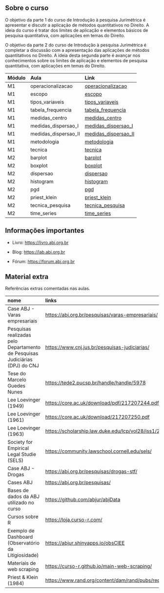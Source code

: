 
## Sobre o curso

O objetivo da parte 1 do curso de Introdução à pesquisa Jurimétrica é
apresentar e discutir a aplicação de métodos quantitativos no Direito. A
ideia do curso é tratar dos limites de aplicação e elementos básicos de
pesquisa quantitativa, com aplicações em temas do Direito.

O objetivo da parte 2 do curso de Introdução à pesquisa Jurimétrica é
completar a discussão com a apresentação das aplicações de métodos
quantitativos no Direito. A ideia desta segunda parte é avançar nos
conhecimentos sobre os limites de aplicação e elementos de pesquisa
quantitativa, com aplicações em temas do Direito.

| Módulo | Aula                 | Link                                                                                                           |
|:-------|:---------------------|:---------------------------------------------------------------------------------------------------------------|
| M1     | operacionalizacao    | [operacionalizacao](https://abjur.github.io/curso_intro_jurimetria/m1/slides/a01_operacionalizacao.html)       |
| M1     | escopo               | [escopo](https://abjur.github.io/curso_intro_jurimetria/m1/slides/a02_escopo.html)                             |
| M1     | tipos_variaveis      | [tipos_variaveis](https://abjur.github.io/curso_intro_jurimetria/m1/slides/a03_tipos_variaveis.html)           |
| M1     | tabela_frequencia    | [tabela_frequencia](https://abjur.github.io/curso_intro_jurimetria/m1/slides/a04_tabela_frequencia.html)       |
| M1     | medidas_centro       | [medidas_centro](https://abjur.github.io/curso_intro_jurimetria/m1/slides/a05_medidas_centro.html)             |
| M1     | medidas_dispersao_I  | [medidas_dispersao_I](https://abjur.github.io/curso_intro_jurimetria/m1/slides/a06_medidas_dispersao_I.html)   |
| M1     | medidas_dispersao_II | [medidas_dispersao_II](https://abjur.github.io/curso_intro_jurimetria/m1/slides/a07_medidas_dispersao_II.html) |
| M1     | metodologia          | [metodologia](https://abjur.github.io/curso_intro_jurimetria/m1/slides/a_metodologia.html)                     |
| M1     | tecnica              | [tecnica](https://abjur.github.io/curso_intro_jurimetria/m1/slides/a_tecnica.html)                             |
| M2     | barplot              | [barplot](https://abjur.github.io/curso_intro_jurimetria/m2/slides/a_barplot.html)                             |
| M2     | boxplot              | [boxplot](https://abjur.github.io/curso_intro_jurimetria/m2/slides/a_boxplot.html)                             |
| M2     | dispersao            | [dispersao](https://abjur.github.io/curso_intro_jurimetria/m2/slides/a_dispersao.html)                         |
| M2     | histogram            | [histogram](https://abjur.github.io/curso_intro_jurimetria/m2/slides/a_histogram.html)                         |
| M2     | pgd                  | [pgd](https://abjur.github.io/curso_intro_jurimetria/m2/slides/a_pgd.html)                                     |
| M2     | priest_klein         | [priest_klein](https://abjur.github.io/curso_intro_jurimetria/m2/slides/a_priest_klein.html)                   |
| M2     | tecnica_pesquisa     | [tecnica_pesquisa](https://abjur.github.io/curso_intro_jurimetria/m2/slides/a_tecnica_pesquisa.html)           |
| M2     | time_series          | [time_series](https://abjur.github.io/curso_intro_jurimetria/m2/slides/a_time_series.html)                     |

## Informações importantes

- Livro: <https://livro.abj.org.br>

- Blog: <https://lab.abj.org.br>

- Fórum: <https://forum.abj.org.br>

## Material extra

Referências extras comentadas nas aulas.

| nome                                                                         | links                                                               |
|:-----------------------------------------------------------------------------|:--------------------------------------------------------------------|
| Case ABJ - Varas empresariais                                                | <https://abj.org.br/pesquisas/varas-empresariais/>                  |
| Pesquisas realizadas pelo Departamento de Pesquisas Judiciárias (DPJ) do CNJ | <https://www.cnj.jus.br/pesquisas-judiciarias/>                     |
| Tese do Marcelo Guedes Nunes                                                 | <https://tede2.pucsp.br/handle/handle/5978>                         |
| Lee Loevinger (1949)                                                         | <https://core.ac.uk/download/pdf/217207244.pdf>                     |
| Lee Loevinger (1961)                                                         | <https://core.ac.uk/download/217207250.pdf>                         |
| Lee Loevinger (1963)                                                         | <https://scholarship.law.duke.edu/lcp/vol28/iss1/2/>                |
| Society for Empirical Legal Studie (SELS)                                    | <https://community.lawschool.cornell.edu/sels/>                     |
| Case ABJ - Drogas                                                            | <https://abj.org.br/pesquisas/drogas-stf/>                          |
| Cases ABJ                                                                    | <https://abj.org.br/pesquisas/>                                     |
| Bases de dados da ABJ utilizado no curso                                     | <https://github.com/abjur/abjData>                                  |
| Cursos sobre R                                                               | <https://loja.curso-r.com/>                                         |
| Exemplo de Dashboard (Observatório da Litigiosidade)                         | <https://abjur.shinyapps.io/obsCIEE>                                |
| Materiais de web scraping                                                    | <https://curso-r.github.io/main-web-scraping/>                      |
| Priest & Klein (1984)                                                        | <https://www.rand.org/content/dam/rand/pubs/reports/2006/R3032.pdf> |
